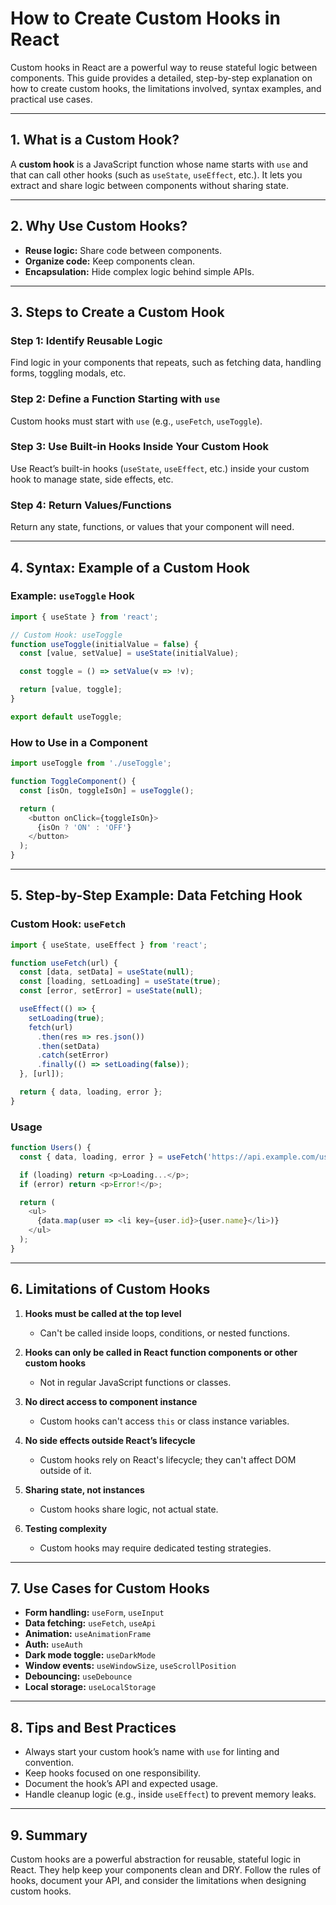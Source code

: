 # How to Create Custom Hooks in React

Custom hooks in React are a powerful way to reuse stateful logic between components. This guide provides a detailed, step-by-step explanation on how to create custom hooks, the limitations involved, syntax examples, and practical use cases.

---

## 1. What is a Custom Hook?

A **custom hook** is a JavaScript function whose name starts with `use` and that can call other hooks (such as `useState`, `useEffect`, etc.). It lets you extract and share logic between components without sharing state.

---

## 2. Why Use Custom Hooks?

- **Reuse logic:** Share code between components.
- **Organize code:** Keep components clean.
- **Encapsulation:** Hide complex logic behind simple APIs.

---

## 3. Steps to Create a Custom Hook

### Step 1: Identify Reusable Logic

Find logic in your components that repeats, such as fetching data, handling forms, toggling modals, etc.

### Step 2: Define a Function Starting with `use`

Custom hooks must start with `use` (e.g., `useFetch`, `useToggle`).

### Step 3: Use Built-in Hooks Inside Your Custom Hook

Use React’s built-in hooks (`useState`, `useEffect`, etc.) inside your custom hook to manage state, side effects, etc.

### Step 4: Return Values/Functions

Return any state, functions, or values that your component will need.

---

## 4. Syntax: Example of a Custom Hook

### Example: `useToggle` Hook

```javascript
import { useState } from 'react';

// Custom Hook: useToggle
function useToggle(initialValue = false) {
  const [value, setValue] = useState(initialValue);

  const toggle = () => setValue(v => !v);

  return [value, toggle];
}

export default useToggle;
```

### How to Use in a Component

```javascript
import useToggle from './useToggle';

function ToggleComponent() {
  const [isOn, toggleIsOn] = useToggle();

  return (
    <button onClick={toggleIsOn}>
      {isOn ? 'ON' : 'OFF'}
    </button>
  );
}
```

---

## 5. Step-by-Step Example: Data Fetching Hook

### Custom Hook: `useFetch`

```javascript
import { useState, useEffect } from 'react';

function useFetch(url) {
  const [data, setData] = useState(null);
  const [loading, setLoading] = useState(true);
  const [error, setError] = useState(null);

  useEffect(() => {
    setLoading(true);
    fetch(url)
      .then(res => res.json())
      .then(setData)
      .catch(setError)
      .finally(() => setLoading(false));
  }, [url]);

  return { data, loading, error };
}
```

### Usage

```javascript
function Users() {
  const { data, loading, error } = useFetch('https://api.example.com/users');

  if (loading) return <p>Loading...</p>;
  if (error) return <p>Error!</p>;

  return (
    <ul>
      {data.map(user => <li key={user.id}>{user.name}</li>)}
    </ul>
  );
}
```

---

## 6. Limitations of Custom Hooks

1. **Hooks must be called at the top level**  
   - Can't be called inside loops, conditions, or nested functions.

2. **Hooks can only be called in React function components or other custom hooks**  
   - Not in regular JavaScript functions or classes.

3. **No direct access to component instance**  
   - Custom hooks can't access `this` or class instance variables.

4. **No side effects outside React’s lifecycle**  
   - Custom hooks rely on React's lifecycle; they can't affect DOM outside of it.

5. **Sharing state, not instances**  
   - Custom hooks share logic, not actual state.

6. **Testing complexity**  
   - Custom hooks may require dedicated testing strategies.

---

## 7. Use Cases for Custom Hooks

- **Form handling:** `useForm`, `useInput`
- **Data fetching:** `useFetch`, `useApi`
- **Animation:** `useAnimationFrame`
- **Auth:** `useAuth`
- **Dark mode toggle:** `useDarkMode`
- **Window events:** `useWindowSize`, `useScrollPosition`
- **Debouncing:** `useDebounce`
- **Local storage:** `useLocalStorage`

---

## 8. Tips and Best Practices

- Always start your custom hook’s name with `use` for linting and convention.
- Keep hooks focused on one responsibility.
- Document the hook’s API and expected usage.
- Handle cleanup logic (e.g., inside `useEffect`) to prevent memory leaks.

---

## 9. Summary

Custom hooks are a powerful abstraction for reusable, stateful logic in React. They help keep your components clean and DRY. Follow the rules of hooks, document your API, and consider the limitations when designing custom hooks.
